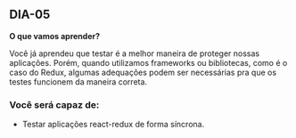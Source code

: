 ## DIA-05

**O que vamos aprender?**

Você já aprendeu que testar é a melhor maneira de proteger nossas aplicações. Porém, quando utilizamos frameworks ou bibliotecas, como é o caso do Redux, algumas adequações podem ser necessárias pra que os testes funcionem da maneira correta.
### Você será capaz de:

-   Testar aplicações react-redux de forma síncrona.
